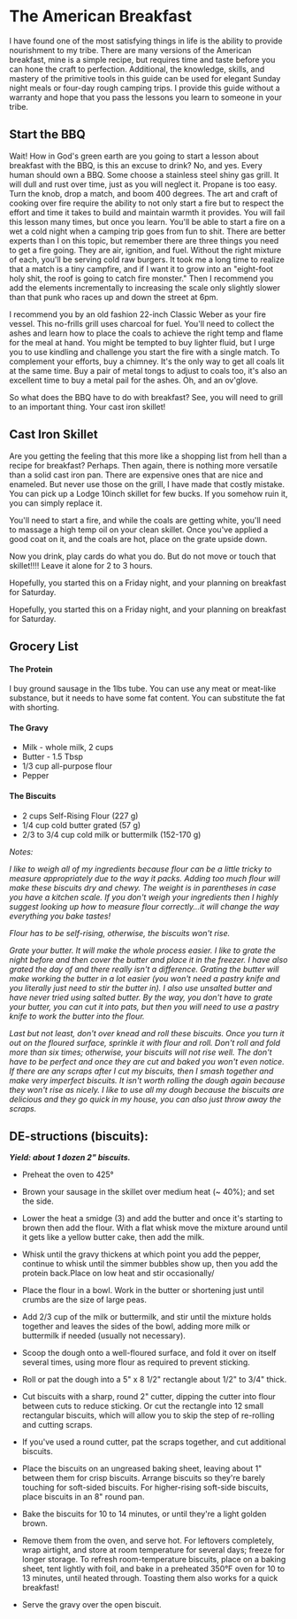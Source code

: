 # The American Breakfast
I have found one of the most satisfying things in life is the ability to provide nourishment to my tribe. There are many versions of the American breakfast, mine is a simple recipe, but requires time and taste before you can hone the craft to perfection. Additional, the knowledge, skills, and mastery of the primitive tools in this guide can be used for elegant Sunday night meals or four-day rough camping trips. I provide this guide without a warranty and hope that you pass the lessons you learn to someone in your tribe.

## Start the BBQ
Wait! How in God's green earth are you going to start a lesson about breakfast with the BBQ, is this an excuse to drink? No, and yes. Every human should own a BBQ. Some choose a stainless steel shiny gas grill. It will dull and rust over time, just as you will neglect it. Propane is too easy. Turn the knob, drop a match, and boom 400 degrees. The art and craft of cooking over fire require the ability to not only start a fire but to respect the effort and time it takes to build and maintain warmth it provides. You will fail this lesson many times, but once you learn. You'll be able to start a fire on a wet a cold night when a camping trip goes from fun to shit. There are better experts than I on this topic, but remember there are three things you need to get a fire going. They are air, ignition, and fuel. Without the right mixture of each, you'll be serving cold raw burgers. It took me a long time to realize that a match is a tiny campfire, and if I want it to grow into an "eight-foot holy shit, the roof is going to catch fire monster." Then I recommend you add the elements incrementally to increasing the scale only slightly slower than that punk who races up and down the street at 6pm.

I recommend you by an old fashion 22-inch Classic Weber as your fire vessel. This no-frills grill uses charcoal for fuel. You'll need to collect the ashes and learn how to place the coals to achieve the right temp and flame for the meal at hand. You might be tempted to buy lighter fluid, but I urge you to use kindling and challenge you start the fire with a single match. To complement your efforts, buy a chimney. It's the only way to get all coals lit at the same time. Buy a pair of metal tongs to adjust to coals too, it's also an excellent time to buy a metal pail for the ashes. Oh, and an ov'glove.

So what does the BBQ have to do with breakfast? See, you will need to grill to an important thing. Your cast iron skillet!

## Cast Iron Skillet
Are you getting the feeling that this more like a shopping list from hell than a recipe for breakfast? Perhaps. Then again, there is nothing more versatile than a solid cast iron pan. There are expensive ones that are nice and enameled. But never use those on the grill, I have made that costly mistake. You can pick up a Lodge 10inch skillet for few bucks. If you somehow ruin it, you can simply replace it.

You'll need to start a fire, and while the coals are getting white, you'll need to massage a high temp oil on your clean skillet. Once you've applied a good coat on it, and the coals are hot, place on the grate upside down.

Now you drink, play cards do what you do. But do not move or touch that skillet!!!! Leave it alone for 2 to 3 hours.

Hopefully, you started this on a Friday night, and your planning on breakfast for Saturday.

Hopefully, you started this on a Friday night, and your planning on breakfast for Saturday.

## Grocery List

#### The Protein
I buy ground sausage in the 1lbs tube. You can use any meat or meat-like substance, but it needs to have some fat content. You can substitute the fat with shorting.

#### The Gravy
- Milk - whole milk, 2 cups
- Butter - 1.5 Tbsp
- 1/3 cup all-purpose flour
- Pepper

#### The Biscuits
- 2 cups Self-Rising Flour (227 g)
- 1/4 cup cold butter grated (57 g)
- 2/3 to 3/4 cup cold milk or buttermilk (152-170 g)

_Notes:_

_I like to weigh all of my ingredients because flour can be a little tricky to measure appropriately due to the way it packs. Adding too much flour will make these biscuits dry and chewy. The weight is in parentheses in case you have a kitchen scale. If you don't weigh your ingredients then I highly suggest looking up how to measure flour correctly...it will change the way everything you bake tastes!_

_Flour has to be self-rising, otherwise, the biscuits won't rise._

_Grate your butter. It will make the whole process easier. I like to grate the night before and then cover the butter and place it in the freezer. I have also grated the day of and there really isn't a difference. Grating the butter will make working the butter in a lot easier (you won't need a pastry knife and you literally just need to stir the butter in). I also use unsalted butter and have never tried using salted butter. By the way, you don't have to grate your butter, you can cut it into pats, but then you will need to use a pastry knife to work the butter into the flour._

_Last but not least, don't over knead and roll these biscuits. Once you turn it out on the floured surface, sprinkle it with flour and roll. Don't roll and fold more than six times; otherwise, your biscuits will not rise well. The don't have to be perfect and once they are cut and baked you won't even notice. If there are any scraps after I cut my biscuits, then I smash together and make very imperfect biscuits. It isn't worth rolling the dough again because they won't rise as nicely. I like to use all my dough because the biscuits are delicious and they go quick in my house, you can also just throw away the scraps._

## DE-structions (biscuits):
_**Yield: about 1 dozen 2" biscuits.**_

* Preheat the oven to 425°

- Brown your sausage in the skillet over medium heat (~ 40%); and set the side.

- Lower the heat a smidge (3) and add the butter and once it's starting to brown then add the flour. With a flat whisk move the mixture around until it gets like a yellow butter cake, then add the milk.


- Whisk until the gravy thickens at which point you add the pepper, continue to whisk until the simmer bubbles show up, then you add the protein back.Place on low heat and stir occasionally/

- Place the flour in a bowl. Work in the butter or shortening just until crumbs are the size of large peas.

- Add 2/3 cup of the milk or buttermilk, and stir until the mixture holds together and leaves the sides of the bowl, adding more milk or buttermilk if needed (usually not necessary).

- Scoop the dough onto a well-floured surface, and fold it over on itself several times, using more flour as required to prevent sticking.

- Roll or pat the dough into a 5" x 8 1/2" rectangle about 1/2" to 3/4" thick.

- Cut biscuits with a sharp, round 2" cutter, dipping the cutter into flour between cuts to reduce sticking. Or cut the rectangle into 12 small rectangular biscuits, which will allow you to skip the step of re-rolling and cutting scraps.

- If you've used a round cutter, pat the scraps together, and cut additional biscuits.

- Place the biscuits on an ungreased baking sheet, leaving about 1" between them for crisp biscuits. Arrange biscuits so they're barely touching for soft-sided biscuits. For higher-rising soft-side biscuits, place biscuits in an 8" round pan.

- Bake the biscuits for 10 to 14 minutes, or until they're a light golden brown.

- Remove them from the oven, and serve hot. For leftovers completely, wrap airtight, and store at room temperature for several days; freeze for longer storage. To refresh room-temperature biscuits, place on a baking sheet, tent lightly with foil, and bake in a preheated 350°F oven for 10 to 13 minutes, until heated through. Toasting them also works for a quick breakfast!

- Serve the gravy over the open biscuit.
